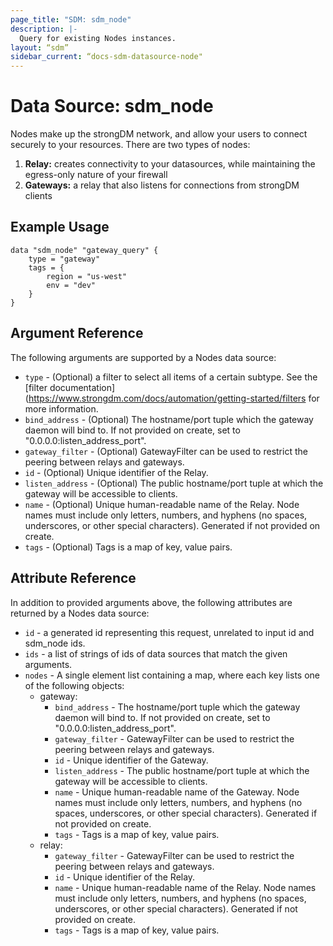 ```yaml
---
page_title: "SDM: sdm_node"
description: |-
  Query for existing Nodes instances.
layout: “sdm”
sidebar_current: “docs-sdm-datasource-node"
---
```

# Data Source: sdm_node

Nodes make up the strongDM network, and allow your users to connect securely to your resources.
 There are two types of nodes:
 1. **Relay:** creates connectivity to your datasources, while maintaining the egress-only nature of your firewall
 1. **Gateways:** a relay that also listens for connections from strongDM clients
## Example Usage

```hcl
data "sdm_node" "gateway_query" {
    type = "gateway"
    tags = {
        region = "us-west"
        env = "dev"
    }    
}
```
## Argument Reference
The following arguments are supported by a Nodes data source:
* `type` - (Optional) a filter to select all items of a certain subtype. See the [filter documentation](https://www.strongdm.com/docs/automation/getting-started/filters for more information.
* `bind_address` - (Optional) The hostname/port tuple which the gateway daemon will bind to. If not provided on create, set to "0.0.0.0:listen_address_port".
* `gateway_filter` - (Optional) GatewayFilter can be used to restrict the peering between relays and gateways.
* `id` - (Optional) Unique identifier of the Relay.
* `listen_address` - (Optional) The public hostname/port tuple at which the gateway will be accessible to clients.
* `name` - (Optional) Unique human-readable name of the Relay. Node names must include only letters, numbers, and hyphens (no spaces, underscores, or other special characters). Generated if not provided on create.
* `tags` - (Optional) Tags is a map of key, value pairs.
## Attribute Reference
In addition to provided arguments above, the following attributes are returned by a Nodes data source:
* `id` - a generated id representing this request, unrelated to input id and sdm_node ids.
* `ids` - a list of strings of ids of data sources that match the given arguments.
* `nodes` - A single element list containing a map, where each key lists one of the following objects:
	* gateway:
		* `bind_address` - The hostname/port tuple which the gateway daemon will bind to. If not provided on create, set to "0.0.0.0:listen_address_port".
		* `gateway_filter` - GatewayFilter can be used to restrict the peering between relays and gateways.
		* `id` - Unique identifier of the Gateway.
		* `listen_address` - The public hostname/port tuple at which the gateway will be accessible to clients.
		* `name` - Unique human-readable name of the Gateway. Node names must include only letters, numbers, and hyphens (no spaces, underscores, or other special characters). Generated if not provided on create.
		* `tags` - Tags is a map of key, value pairs.
	* relay:
		* `gateway_filter` - GatewayFilter can be used to restrict the peering between relays and gateways.
		* `id` - Unique identifier of the Relay.
		* `name` - Unique human-readable name of the Relay. Node names must include only letters, numbers, and hyphens (no spaces, underscores, or other special characters). Generated if not provided on create.
		* `tags` - Tags is a map of key, value pairs.
